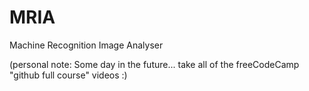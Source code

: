 # MRIA
Machine Recognition Image Analyser

(personal note: Some day in the future... take all of the freeCodeCamp "github full course" videos :)
